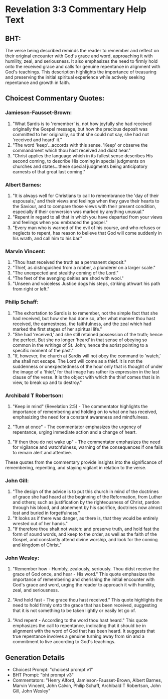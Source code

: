 # Revelation 3:3 Commentary Help Text

## BHT:
The verse being described reminds the reader to remember and reflect on their original encounter with God's grace and word, approaching it with humility, zeal, and seriousness. It also emphasizes the need to firmly hold onto the received grace and calls for genuine repentance in alignment with God's teachings. This description highlights the importance of treasuring and preserving the initial spiritual experience while actively seeking repentance and growth in faith.

## Choicest Commentary Quotes:
### Jamieson-Fausset-Brown:
1. "What Sardis is to 'remember' is, not how joyfully she had received originally the Gospel message, but how the precious deposit was committed to her originally, so that she could not say, she had not 'received and heard' it." 
2. "The word 'keep'...accords with this sense. 'Keep' or observe the commandment which thou hast received and didst hear."
3. "Christ applies the language which in its fullest sense describes His second coming, to describe His coming in special judgments on churches and states...these special judgments being anticipatory earnests of that great last coming."

### Albert Barnes:
1. "It is always well for Christians to call to remembrance the 'day of their espousals,' and their views and feelings when they gave their hearts to the Saviour, and to compare those views with their present condition, especially if their conversion was marked by anything unusual."
2. "Repent in regard to all that in which you have departed from your views and feelings when you embraced the gospel."
3. "Every man who is warned of the evil of his course, and who refuses or neglects to repent, has reason to believe that God will come suddenly in his wrath, and call him to his bar."

### Marvin Vincent:
1. "Thou hast received the truth as a permanent deposit."
2. "Thief, as distinguished from a robber, a plunderer on a larger scale."
3. "The unexpected and stealthy coming of the Lord."
4. "The feet of the avenging deities are shod with wool."
5. "Unseen and voiceless Justice dogs his steps, striking athwart his path from right or left."

### Philip Schaff:
1. "The exhortation to Sardis is to remember, not the simple fact that she had received, but how she had done so, after what manner thou hast received, the earnestness, the faithfulness, and the zeal which had marked the first stages of her spiritual life."
2. "She had ‘received,’ and she still retained possession of the truth; hence the perfect. But she no longer ‘heard’ in that sense of obeying so common in the writings of St. John; hence the aorist pointing to a specific moment of the past."
3. "If, however, the church at Sardis will not obey the command to ‘watch,’ she shall not escape. The Lord will come as a thief. It is not the suddenness or unexpectedness of the hour only that is thought of under the image of a ‘thief,’ for that image has rather its expression in the last clause of the verse. It is the object with which the thief comes that is in view, to break up and to destroy."

### Archibald T Robertson:
1. "Keep in mind" (Revelation 2:5) - The commentator highlights the importance of remembering and holding on to what one has received, emphasizing the need for a constant awareness and mindfulness.

2. "Turn at once" - The commentator emphasizes the urgency of repentance, urging immediate action and a change of heart.

3. "If then thou do not wake up" - The commentator emphasizes the need for vigilance and watchfulness, warning of the consequences if one fails to remain alert and attentive.

These quotes from the commentary provide insights into the significance of remembering, repenting, and staying vigilant in relation to the verse.

### John Gill:
1. "The design of the advice is to put this church in mind of the doctrines of grace she had heard at the beginning of the Reformation, from Luther and others; such as justification by the righteousness of Christ, pardon through his blood, and atonement by his sacrifice, doctrines now almost lost and buried in forgetfulness."
2. "It looks as if there was danger, as there is, that they would be entirely wrested out of her hands."
3. "If therefore thou shalt not watch: and preserve truth, and hold fast the form of sound words, and keep to the order, as well as the faith of the Gospel, and constantly attend divine worship, and look for the coming and kingdom of Christ."

### John Wesley:
1. "Remember how - Humbly, zealously, seriously. Thou didst receive the grace of God once, and hear - His word." This quote emphasizes the importance of remembering and cherishing the initial encounter with God's grace and word, urging the reader to approach it with humility, zeal, and seriousness.

2. "And hold fast - The grace thou hast received." This quote highlights the need to hold firmly onto the grace that has been received, suggesting that it is not something to be taken lightly or easily let go of.

3. "And repent - According to the word thou hast heard." This quote emphasizes the call to repentance, indicating that it should be in alignment with the word of God that has been heard. It suggests that true repentance involves a genuine turning away from sin and a commitment to live according to God's teachings.


## Generation Details
- Choicest Prompt: "choicest prompt v1"
- BHT Prompt: "bht prompt v3"
- Commentators: "Henry Alford, Jamieson-Fausset-Brown, Albert Barnes, Marvin Vincent, John Calvin, Philip Schaff, Archibald T Robertson, John Gill, John Wesley"
